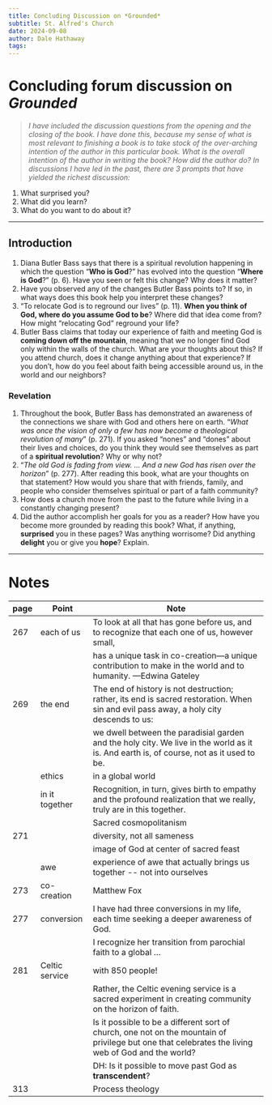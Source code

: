 ```yaml
---
title: Concluding Discussion on *Grounded*
subtitle: St. Alfred's Church
date: 2024-09-08
author: Dale Hathaway
tags: 
---
```

# Concluding forum discussion on *Grounded*

> *I have included the discussion questions from the opening and the closing of the book. I have done this, because my sense of what is most relevant to finishing a book is to take stock of the over-arching intention of the author in this particular book. What is the overall intention of the author in writing the book? How did the author do? In discussions I have led in the past, there are 3 prompts that have yielded the richest discussion:*

1. What surprised you?
2. What did you learn?
3. What do you want to do about it?

---

## Introduction
1. Diana Butler Bass says that there is a spiritual revolution happening in which the question “**Who is God**?” has evolved into the question “**Where is God**?” (p. 6).  Have you seen or felt this change? Why does it matter?
2. Have you observed any of the changes Butler Bass points to? If so, in what ways does this book help you interpret these changes?
3. “To relocate God is to reground our lives” (p. 11).  **When you think of God, where do you assume God to be**? Where did that idea come from? How might “relocating God” reground your life? 
4. Butler Bass claims that today our experience of faith and meeting God is **coming down off the mountain**, meaning that we no longer find God only within the walls of the church. What are your thoughts about this?  If you attend church, does it change anything about that experience? If you don’t, how do you feel about faith being accessible around us, in the world and our neighbors?
### Revelation
1. Throughout the book, Butler Bass has demonstrated an awareness of the connections we share with God and others here on earth. “*What was once the vision of only a few has now become a theological revolution of many*” (p. 271). If you asked “nones” and “dones” about their lives and choices, do you think they would see themselves as part of a **spiritual revolution**? Why or why not?
2. “*The old God is fading from view. … And a new God has risen over the horizon*” (p. 277). After reading this book, what are your thoughts on that statement? How would you share that with friends, family, and people who consider themselves spiritual or part of a faith
community?
3. How does a church move from the past to the future while living in a constantly changing present?
4. Did the author accomplish her goals for you as a reader?  How have you become more grounded by reading this book? What, if anything, **surprised** you in these pages?  Was anything worrisome? Did anything **delight** you or give you **hope**? Explain.

---

# Notes

| page | Point          | Note                                                                                                                                               |
|------|----------------|----------------------------------------------------------------------------------------------------------------------------------------------------|
| 267  | each of us     | To look at all that has gone before us, and to recognize that each one of us, however small,                                                       |
|      |                | has a unique task in co-creation—a unique contribution to make in the world and to humanity. —Edwina Gateley                                       |
| 269  | the end        | The end of history is not destruction; rather, its end is sacred restoration. When sin and evil pass away, a holy city descends to us:             |
|      |                | we dwell between the paradisial garden and the holy city. We live in the world as it is. And earth is, of course, not as it used to be.            |
|      | ethics         | in a global world                                                                                                                                  |
|      | in it together | Recognition, in turn, gives birth to empathy and the profound realization that we really, truly are in this together.                              |
|      |                | Sacred cosmopolitanism                                                                                                                             |
| 271  |                | diversity, not all sameness                                                                                                                        |
|      |                | image of God at center of sacred feast                                                                                                             |
|      | awe            | experience of awe that actually brings us together -- not into ourselves                                                                           |
| 273  | co-creation    | Matthew Fox                                                                                                                                        |
| 277  | conversion     | I have had three conversions in my life, each time seeking a deeper awareness of God.                                                              |
|      |                | I recognize her transition from parochial faith to a global …                                                                                      |
| 281  | Celtic service | with 850 people!                                                                                                                                   |
|      |                | Rather, the Celtic evening service is a sacred experiment in creating community on the horizon of faith.                                           |
|      |                | Is it possible to be a different sort of church, one not on the mountain of privilege but one that celebrates the living web of God and the world? |
|      |                | DH: Is it possible to move past God as **transcendent**?                                                                                           |
| 313  |                | Process theology                                                                                                                                   |

